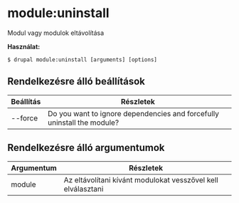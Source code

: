 # module:uninstall
Modul vagy modulok eltávolítása

**Használat:**
```
$ drupal module:uninstall [arguments] [options]
```

## Rendelkezésre álló beállítások
Beállítás | Részletek
-------|-------------
--force | Do you want to ignore dependencies and forcefully uninstall the module?

## Rendelkezésre álló argumentumok
Argumentum | Részletek
---------|-------------
module | Az eltávolítani kívánt modulokat vesszővel kell elválasztani
